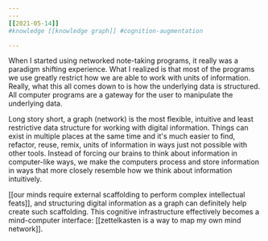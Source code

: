 ```yaml
---
---
[[2021-05-14]]
#knowledge [[knowledge graph]] #cognition-augmentation 

---
```

When I started using networked note-taking programs, it really was a paradigm shifting experience. What I realized is that most of the programs we use greatly restrict how we are able to work with units of information. Really, what this all comes down to is how the underlying data is structured. All computer programs are a gateway for the user to manipulate the underlying data. 

Long story short, a graph (network) is the most flexible, intuitive and least restrictive data structure for working with digital information. Things can exist in multiple places at the same time and it's much easier to find, refactor, reuse, remix, units of information in ways just not possible with other tools. Instead of forcing our brains to think about information in computer-like ways, we make the computers process and store information in ways that more closely resemble how we think about information intuitively.

[[our minds require external scaffolding to perform complex intellectual feats]], and structuring digital information as a graph can definitely help create such scaffolding. This cognitive infrastructure effectively becomes a mind-computer interface: [[zettelkasten is a way to map my own mind network]].